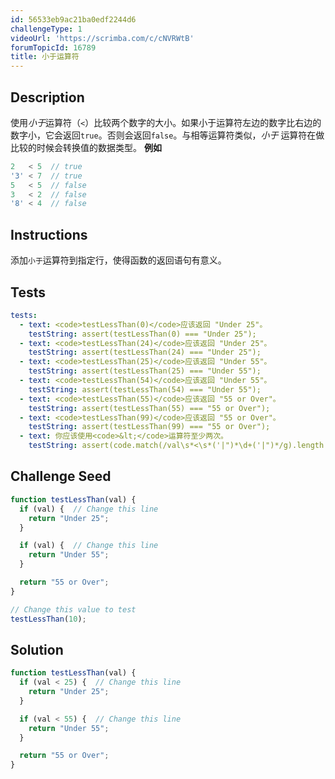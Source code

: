```yaml
---
id: 56533eb9ac21ba0edf2244d6
challengeType: 1
videoUrl: 'https://scrimba.com/c/cNVRWtB'
forumTopicId: 16789
title: 小于运算符
---
```


## Description
<section id='description'>
使用<dfn>小于</dfn>运算符（<code>&lt;</code>）比较两个数字的大小。如果小于运算符左边的数字比右边的数字小，它会返回<code>true</code>。否则会返回<code>false</code>。与相等运算符类似，<dfn>小于</dfn> 运算符在做比较的时候会转换值的数据类型。
<strong>例如</strong>

```js
2   < 5  // true
'3' < 7  // true
5   < 5  // false
3   < 2  // false
'8' < 4  // false
```

</section>

## Instructions
<section id='instructions'>
添加<code>小于</code>运算符到指定行，使得函数的返回语句有意义。
</section>

## Tests
<section id='tests'>

```yml
tests:
  - text: <code>testLessThan(0)</code>应该返回 "Under 25"。
    testString: assert(testLessThan(0) === "Under 25");
  - text: <code>testLessThan(24)</code>应该返回 "Under 25"。
    testString: assert(testLessThan(24) === "Under 25");
  - text: <code>testLessThan(25)</code>应该返回 "Under 55"。
    testString: assert(testLessThan(25) === "Under 55");
  - text: <code>testLessThan(54)</code>应该返回 "Under 55"。
    testString: assert(testLessThan(54) === "Under 55");
  - text: <code>testLessThan(55)</code>应该返回 "55 or Over"。
    testString: assert(testLessThan(55) === "55 or Over");
  - text: <code>testLessThan(99)</code>应该返回 "55 or Over"。
    testString: assert(testLessThan(99) === "55 or Over");
  - text: 你应该使用<code>&lt;</code>运算符至少两次。
    testString: assert(code.match(/val\s*<\s*('|")*\d+('|")*/g).length > 1);

```

</section>

## Challenge Seed
<section id='challengeSeed'>

<div id='js-seed'>

```js
function testLessThan(val) {
  if (val) {  // Change this line
    return "Under 25";
  }

  if (val) {  // Change this line
    return "Under 55";
  }

  return "55 or Over";
}

// Change this value to test
testLessThan(10);
```

</div>



</section>

## Solution
<section id='solution'>


```js
function testLessThan(val) {
  if (val < 25) {  // Change this line
    return "Under 25";
  }

  if (val < 55) {  // Change this line
    return "Under 55";
  }

  return "55 or Over";
}
```

</section>
